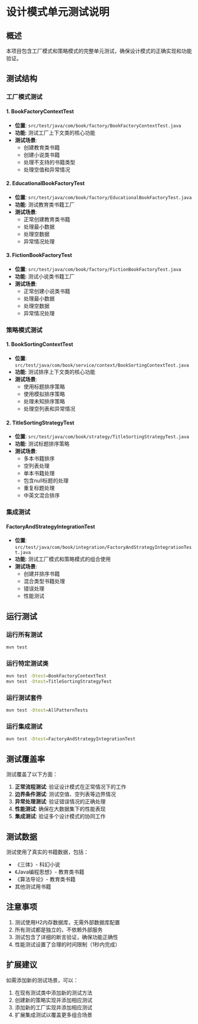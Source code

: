 # 设计模式单元测试说明

## 概述

本项目包含工厂模式和策略模式的完整单元测试，确保设计模式的正确实现和功能验证。

## 测试结构

### 工厂模式测试

#### 1. BookFactoryContextTest
- **位置**: `src/test/java/com/book/factory/BookFactoryContextTest.java`
- **功能**: 测试工厂上下文类的核心功能
- **测试场景**:
  - 创建教育类书籍
  - 创建小说类书籍
  - 处理不支持的书籍类型
  - 处理空值和异常情况

#### 2. EducationalBookFactoryTest
- **位置**: `src/test/java/com/book/factory/EducationalBookFactoryTest.java`
- **功能**: 测试教育类书籍工厂
- **测试场景**:
  - 正常创建教育类书籍
  - 处理最小数据
  - 处理空数据
  - 异常情况处理

#### 3. FictionBookFactoryTest
- **位置**: `src/test/java/com/book/factory/FictionBookFactoryTest.java`
- **功能**: 测试小说类书籍工厂
- **测试场景**:
  - 正常创建小说类书籍
  - 处理最小数据
  - 处理空数据
  - 异常情况处理

### 策略模式测试

#### 1. BookSortingContextTest
- **位置**: `src/test/java/com/book/service/context/BookSortingContextTest.java`
- **功能**: 测试排序上下文类的核心功能
- **测试场景**:
  - 使用标题排序策略
  - 使用模拟排序策略
  - 处理未知排序策略
  - 处理空列表和异常情况

#### 2. TitleSortingStrategyTest
- **位置**: `src/test/java/com/book/strategy/TitleSortingStrategyTest.java`
- **功能**: 测试标题排序策略
- **测试场景**:
  - 多本书籍排序
  - 空列表处理
  - 单本书籍处理
  - 包含null标题的处理
  - 重复标题处理
  - 中英文混合排序

### 集成测试

#### FactoryAndStrategyIntegrationTest
- **位置**: `src/test/java/com/book/integration/FactoryAndStrategyIntegrationTest.java`
- **功能**: 测试工厂模式和策略模式的组合使用
- **测试场景**:
  - 创建并排序书籍
  - 混合类型书籍处理
  - 错误处理
  - 性能测试

## 运行测试

### 运行所有测试
```bash
mvn test
```

### 运行特定测试类
```bash
mvn test -Dtest=BookFactoryContextTest
mvn test -Dtest=TitleSortingStrategyTest
```

### 运行测试套件
```bash
mvn test -Dtest=AllPatternTests
```

### 运行集成测试
```bash
mvn test -Dtest=FactoryAndStrategyIntegrationTest
```

## 测试覆盖率

测试覆盖了以下方面：

1. **正常流程测试**: 验证设计模式在正常情况下的工作
2. **边界条件测试**: 测试空值、空列表等边界情况
3. **异常处理测试**: 验证错误情况的正确处理
4. **性能测试**: 确保在大数据集下的性能表现
5. **集成测试**: 验证多个设计模式的协同工作

## 测试数据

测试使用了真实的书籍数据，包括：
- 《三体》- 科幻小说
- 《Java编程思想》- 教育类书籍
- 《算法导论》- 教育类书籍
- 其他测试用书籍

## 注意事项

1. 测试使用H2内存数据库，无需外部数据库配置
2. 所有测试都是独立的，不依赖外部服务
3. 测试包含了详细的断言验证，确保功能正确性
4. 性能测试设置了合理的时间限制（1秒内完成）

## 扩展建议

如需添加新的测试场景，可以：

1. 在现有测试类中添加新的测试方法
2. 创建新的策略实现并添加相应测试
3. 添加新的工厂实现并添加相应测试
4. 扩展集成测试以覆盖更多组合场景 
